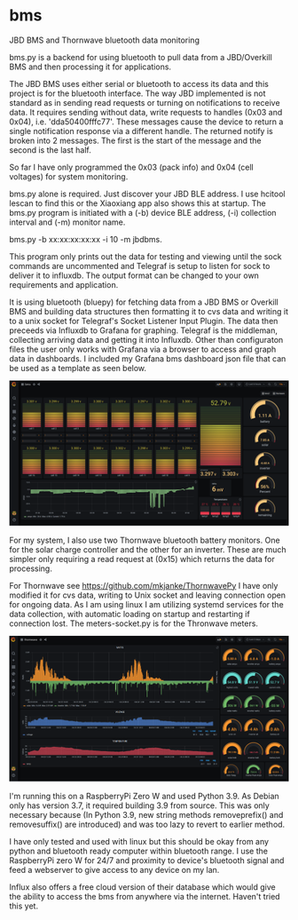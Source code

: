 # bms
JBD BMS and Thornwave bluetooth data monitoring 

bms.py is a backend for using bluetooth to pull data from a JBD/Overkill BMS and then processing it for applications. 

The JBD BMS uses either serial or bluetooth to access its data and this project is for the bluetooth interface. The way JBD implemented is not standard as in sending read requests or turning on notifications to receive data. It requires sending without data, write requests to handles (0x03 and 0x04), i.e. 'dda50400fffc77'. These messages cause the device to return a single notification response via a different handle. The returned notify is broken into 2 messages. The first is the start of the message and the second is the last half. 

So far I have only programmed the 0x03 (pack info) and 0x04 (cell voltages) for system monitoring.

bms.py alone is required. Just discover your JBD BLE address. I use hcitool lescan to find this or the Xiaoxiang app also shows this at startup. The bms.py program is initiated with a (-b) device BLE address, (-i) collection interval and (-m) monitor name.

bms.py -b xx:xx:xx:xx:xx -i 10 -m jbdbms.

This program only prints out the data for testing and viewing until the sock commands are uncommented and Telegraf is setup to listen for sock to deliver it to influxdb. The output format can be changed to your own requirements and application.

It is using bluetooth (bluepy) for fetching data from a JBD BMS or Overkill BMS and building data structures then formatting it to cvs data and writing it to a unix socket for Telegraf's Socket Listener Input Plugin. The data then preceeds via Influxdb to Grafana for graphing. Telegraf is the middleman, collecting arriving data and getting it into Influxdb. Other than configuraton files the user only works with Grafana via a browser to access and graph data in dashboards. I included my Grafana bms dashboard json file that can be used as a template as seen below.

![Screenshot](jbdbms.png)

For my system, I also use two Thornwave bluetooth battery monitors. One for the solar charge controller and the other for an inverter. These are much simpler only requiring a read request at (0x15) which returns the data for processing.

For Thornwave see https://github.com/mkjanke/ThornwavePy I have only modified it for cvs data, writing to Unix socket and leaving connection open for ongoing data. As I am using linux I am utilizing systemd services for the data collection, with automatic loading on startup and restarting if connection lost. The meters-socket.py is for the Thronwave meters. 

![Screenshot](thornwave.png)

I'm running this on a RaspberryPi Zero W and used Python 3.9. As Debian only has version 3.7, it required building 3.9 from source. This was only necessary because (In Python 3.9, new string methods removeprefix() and removesuffix() are introduced) and was too lazy to revert to earlier method.

I have only tested and used with linux but this should be okay from any python and bluetooth ready computer within bluetooth range. I use the RaspberryPi zero W for 24/7 and proximity to device's bluetooth signal and feed a webserver to give access to any device on my lan. 

Influx also offers a free cloud version of their database which would give the ability to access the bms from anywhere via the internet. Haven't tried this yet.



